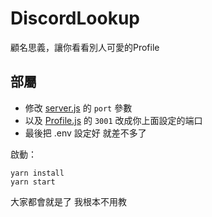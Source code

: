 # DiscordLookup
顧名思義，讓你看看別人可愛的Profile

## 部屬
- 修改 [server.js](https://github.com/sus2790/Lookup/blob/cab518271acf40bd4f5e0499747ffe473bb90d38/server.js#L6) 的 `port` 參數 
- 以及 [Profile.js](https://github.com/sus2790/Lookup/blob/cab518271acf40bd4f5e0499747ffe473bb90d38/src/Components/Profile.js#L65) 的 `3001` 改成你上面設定的端口  
- 最後把 .env 設定好 就差不多了

啟動：
```shell
yarn install
yarn start
```
大家都會就是了 我根本不用教 



